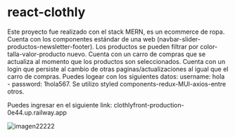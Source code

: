 # react-clothly
Este proyecto fue realizado con el stack MERN, es un ecommerce de ropa. Cuenta con los componentes estándar de una web (navbar-slider-productos-newsletter-footer).
Los productos se pueden filtrar por color-talla-valor-producto nuevo. Cuenta con un carro de compras que se actualiza al momento que los productos son seleccionados. Cuenta con un login que persiste al cambio de otras paginas/actualizaciones al igual que el carro de compras. 
Puedes logear con los siguientes datos: username: hola - password: 1hola567. Se utilizo styled components-redux-MUI-axios-entre otros.

Puedes ingresar en el siguiente link: clothlyfront-production-0e44.up.railway.app

![imagen22222](https://user-images.githubusercontent.com/75914262/205413156-ced741dc-a4af-4b6f-8a62-263f4c6b4d6e.png)
